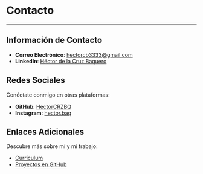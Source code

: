 # Contacto
----

## Información de Contacto

- **Correo Electrónico**: [hectorcb3333@gmail.com](mailto:hectorcb3333@gmail.com)
- **LinkedIn**: [Héctor de la Cruz Baquero](https://www.linkedin.com/in/h%C3%A9ctor-undefined-ba193429b/)

## Redes Sociales

Conéctate conmigo en otras plataformas:

- **GitHub**: [HectorCRZBQ](https://github.com/HectorCRZBQ)
- **Instagram**: [hector.baq](https://www.instagram.com/hector.baq/)

## Enlaces Adicionales
Descubre más sobre mí y mi trabajo:

- [Currículum]()
- [Proyectos en GitHub](https://github.com/HectorCRZBQ)
